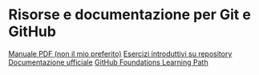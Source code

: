 # Risorse e documentazione per Git e GitHub

[Manuale PDF (non il mio preferito)](https://githubtraining.github.io/training-manual/book.pdf)
[Esercizi introduttivi su repository](https://github.com/skills/introduction-to-github)
[Documentazione ufficiale](https://docs.github.com/en/get-started/start-your-journey/hello-world)
[GitHub Foundations Learning Path](https://learn.microsoft.com/en-us/collections/o1njfe825p602p)